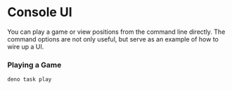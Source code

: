 # Console UI

You can play a game or view positions from the command line directly. The command options are not only useful, but serve as an example of how to wire up a UI.

### Playing a Game
```shell
deno task play
```
